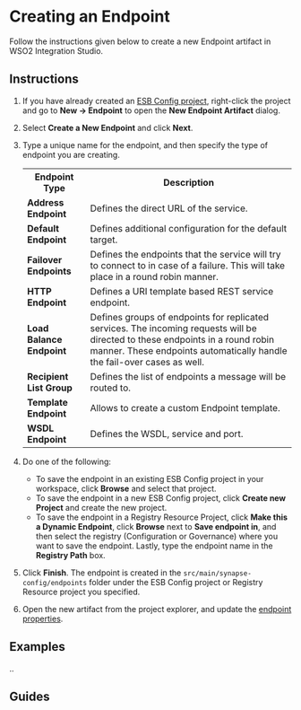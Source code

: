 # Creating an Endpoint
Follow the instructions given below to create a new Endpoint artifact in WSO2 Integration Studio.

## Instructions

1.  If you have already created an [ESB Config project](../../creating-projects/#esb-config-project), right-click the project and go to **New → Endpoint** to open the **New Endpoint Artifact** dialog.
2.  Select **Create a New Endpoint** and click **Next**.
3.  Type a unique name for the endpoint, and then specify the type of endpoint you are creating.
    <table>
        <tr>
            <th>Endpoint Type</th>
            <th>Description</th>
        </tr>
        <tr>
            <td><b>Address Endpoint</b></td>
            <td>Defines the direct URL of the service.</td>
        </tr>
        <tr>
            <td><b>Default Endpoint</b></td>
            <td>Defines additional configuration for the default target.</td>
        </tr>
        <tr>
            <td><b>Failover Endpoints</b></td>
            <td>Defines the endpoints that the service will try to connect to in case of a failure. This will take place in a round robin manner.</td>
        </tr>
        <tr>
            <td><b>HTTP Endpoint</b></td>
            <td>Defines a URI template based REST service endpoint.</td>
        </tr>
        <tr>
            <td><b>Load Balance Endpoint</b></td>
            <td>Defines groups of endpoints for replicated services. The incoming requests will be directed to these endpoints in a round robin manner. These endpoints automatically handle the fail-over cases as well.</td>
        </tr>
        <tr>
            <td><b>Recipient List Group</b></td>
            <td>Defines the list of endpoints a message will be routed to.</td>
        </tr>
        <tr>
            <td><b>Template Endpoint</b></td>
            <td>Allows to create a custom Endpoint template.</td>
        </tr>
        <tr>
            <td><b>WSDL Endpoint</b></td>
            <td>Defines the WSDL, service and port.</td>
        </tr>
    </table>

4.  Do one of the following:  
    -   To save the endpoint in an existing ESB Config project in your workspace, click **Browse** and select that project.
    -   To save the endpoint in a new ESB Config project, click **Create new Project** and create the new project.
    -   To save the endpoint in a Registry Resource Project, click **Make this a Dynamic Endpoint**, click **Browse** next to **Save endpoint in**, and then select the registry (Configuration or Governance) where you want to save the endpoint. Lastly, type the endpoint name in the **Registry Path** box.

5.  Click **Finish**. The endpoint is created in the `src/main/synapse-config/endpoints` folder under the ESB Config project or Registry Resource project you specified.
6.  Open the new artifact from the project explorer, and update the [endpoint properties](../../creating-projects/#esb-config-project).

## Examples
..

## Guides

